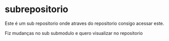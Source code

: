 # subrepositorio

Este é um sub repositorio onde atraves do repositorio consigo acessar este.

Fiz mudanças no sub submodulo e quero visualizar no repositorio

